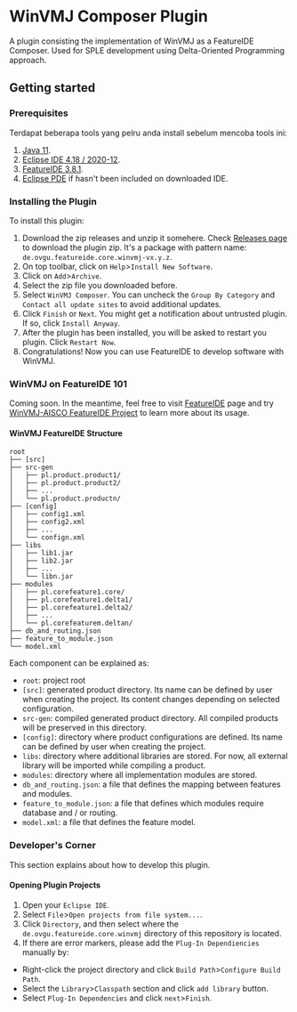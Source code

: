 # WinVMJ Composer Plugin

A plugin consisting the implementation of WinVMJ as a FeatureIDE Composer. Used for SPLE development using Delta-Oriented Programming approach.

## Getting started

### Prerequisites

Terdapat beberapa tools yang pelru anda install sebelum mencoba tools ini:

1. [Java 11](https://www.oracle.com/java/technologies/javase/jdk11-archive-downloads.html).
2. [Eclipse IDE 4.18 / 2020-12](https://www.eclipse.org/downloads/packages/release/2020-12/r).
3. [FeatureIDE 3.8.1](https://featureide.github.io/).
4. [Eclipse PDE](https://www.eclipse.org/pde/) if hasn't been included on downloaded IDE.

### Installing the Plugin

To install this plugin:

1. Download the zip releases and unzip it somehere. Check [Releases page](https://gitlab.com/RSE-Lab-Fasilkom-UI/PricesIDE/winvmj-composer/-/releases) to download the plugin zip. It's a package with pattern name: `de.ovgu.featureide.core.winvmj-vx.y.z`.
2. On top toolbar, click on `Help`>`Install New Software`.
2. Click on `Add`>`Archive`.
4. Select the zip file you downloaded before.
5. Select `WinVMJ Composer`. You can uncheck the `Group By Category` and `Contact all update sites` to avoid additional updates.
6. Click `Finish` or `Next`. You might get a notification about untrusted plugin. If so, click `Install Anyway`.
7. After the plugin has been installed, you will be asked to restart you plugin. Click `Restart Now`.
8. Congratulations! Now you can use FeatureIDE to develop software with WinVMJ.

### WinVMJ on FeatureIDE 101
Coming soon. In the meantime, feel free to visit [FeatureIDE](https://featureide.github.io/) page and try [WinVMJ-AISCO FeatureIDE Project](https://gitlab.com/RSE-Lab-Fasilkom-UI/PricesIDE/winvmj-composer/-/releases/v0.0.1) to learn more about its usage.

#### WinVMJ FeatureIDE Structure
```
root
├── [src]
├── src-gen
│   ├── pl.product.product1/
│   ├── pl.product.product2/
│   ├── ...
│   └── pl.product.productn/
├── [config]
│   ├── config1.xml
│   ├── config2.xml
│   ├── ...
│   └── confign.xml
├── libs
│   ├── lib1.jar
│   ├── lib2.jar
│   ├── ...
│   └── libn.jar
├── modules
│   ├── pl.corefeature1.core/
│   ├── pl.corefeature1.delta1/
│   ├── pl.corefeature1.delta2/
│   ├── ...
│   └── pl.corefeaturem.deltan/
├── db_and_routing.json
├── feature_to_module.json
└── model.xml
```
Each component can be explained as:
- `root`: project root
- `[src]`: generated product directory. Its name can be defined by user when creating the project. Its content changes depending on selected configuration.
- `src-gen`: compiled generated product directory. All compiled products will be preserved in this directory.
- `[config]`: directory where product configurations are defined. Its name can be defined by user when creating the project.
- `libs`: directory where additional libraries are stored. For now, all external library will be imported while compiling a product.
- `modules`: directory where all implementation modules are stored.
- `db_and_routing.json`: a file that defines the mapping between features and modules.
- `feature_to_module.json`: a file that defines which modules require database and / or routing.
- `model.xml`: a file that defines the feature model.

### Developer's Corner

This section explains about how to develop this plugin.

#### Opening Plugin Projects

1. Open your `Eclipse IDE`.
2. Select `File`>`Open projects from file system...`.
3. Click `Directory`, and then select where the `de.ovgu.featureide.core.winvmj` directory of this repository is located.
4. If there are error markers, please add the `Plug-In Dependiencies` manually by:
  - Right-click the project directory and click `Build Path`>`Configure Build Path`.
  - Select the `Library`>`Classpath` section and click `add library` button.
  - Select `Plug-In Dependencies` and click `next`>`Finish`.
  
